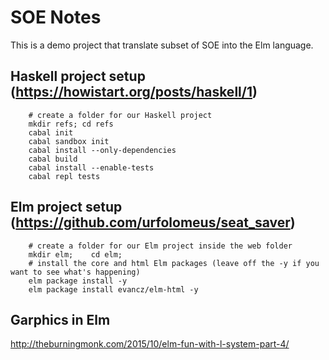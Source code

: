 # SOE Notes

This is a demo project that translate subset of SOE into the Elm language.


## Haskell project setup (https://howistart.org/posts/haskell/1)

```
    # create a folder for our Haskell project
    mkdir refs; cd refs
    cabal init
    cabal sandbox init
    cabal install --only-dependencies
    cabal build
    cabal install --enable-tests
    cabal repl tests
```

## Elm project setup (https://github.com/urfolomeus/seat_saver)

```
    # create a folder for our Elm project inside the web folder
    mkdir elm;    cd elm;
    # install the core and html Elm packages (leave off the -y if you want to see what's happening)
    elm package install -y
    elm package install evancz/elm-html -y
```

## Garphics in Elm
http://theburningmonk.com/2015/10/elm-fun-with-l-system-part-4/
